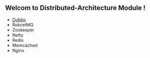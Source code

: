 ## Welcom to Distributed-Architecture Module !

- [Dubbo](https://github.com/ljl1284537512/Autumn/tree/master/Distributed-Architecture/Dubbo)
- RokcetMQ
- Zookeeper
- Netty
- Redis
- Memcached
- Nginx


